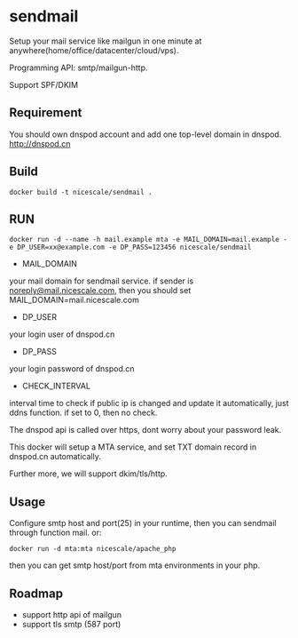 sendmail
========

Setup your mail service like mailgun in one minute at anywhere(home/office/datacenter/cloud/vps).

Programming API: smtp/mailgun-http. 

Support SPF/DKIM

## Requirement

You should own dnspod account and add one top-level domain in dnspod. http://dnspod.cn

## Build
```
docker build -t nicescale/sendmail .
```

## RUN
```
docker run -d --name -h mail.example mta -e MAIL_DOMAIN=mail.example -e DP_USER=xx@example.com -e DP_PASS=123456 nicescale/sendmail
```

- MAIL_DOMAIN

your mail domain for sendmail service. if sender is noreply@mail.nicescale.com, then you should set MAIL_DOMAIN=mail.nicescale.com

- DP_USER

your login user of dnspod.cn

- DP_PASS

your login password of dnspod.cn

- CHECK_INTERVAL

interval time to check if public ip is changed and update it automatically, just ddns function. if set to 0, then no check.


The dnspod api is called over https, dont worry about your password leak.

This docker will setup a MTA service, and set TXT domain record in dnspod.cn automatically.

Further more, we will support dkim/tls/http.

## Usage

Configure smtp host and port(25) in your runtime, then you can sendmail through function mail. or:

```
docker run -d mta:mta nicescale/apache_php
```

then you can get smtp host/port from mta environments in your php.

## Roadmap

- support http api of mailgun
- support tls smtp (587 port)

